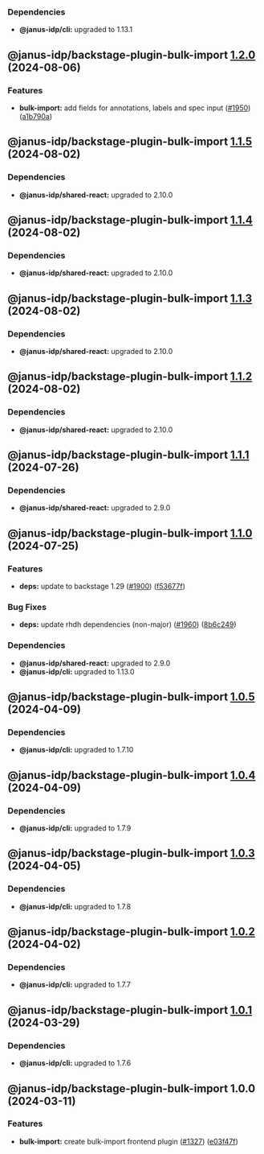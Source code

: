 ### Dependencies

* **@janus-idp/cli:** upgraded to 1.13.1

## @janus-idp/backstage-plugin-bulk-import [1.2.0](https://github.com/janus-idp/backstage-plugins/compare/@janus-idp/backstage-plugin-bulk-import@1.1.5...@janus-idp/backstage-plugin-bulk-import@1.2.0) (2024-08-06)


### Features

* **bulk-import:** add fields for annotations, labels and spec input ([#1950](https://github.com/janus-idp/backstage-plugins/issues/1950)) ([a1b790a](https://github.com/janus-idp/backstage-plugins/commit/a1b790a021a355046fc9c592812fc15f7cbda1fb))

## @janus-idp/backstage-plugin-bulk-import [1.1.5](https://github.com/janus-idp/backstage-plugins/compare/@janus-idp/backstage-plugin-bulk-import@1.1.4...@janus-idp/backstage-plugin-bulk-import@1.1.5) (2024-08-02)



### Dependencies

* **@janus-idp/shared-react:** upgraded to 2.10.0

## @janus-idp/backstage-plugin-bulk-import [1.1.4](https://github.com/janus-idp/backstage-plugins/compare/@janus-idp/backstage-plugin-bulk-import@1.1.3...@janus-idp/backstage-plugin-bulk-import@1.1.4) (2024-08-02)



### Dependencies

* **@janus-idp/shared-react:** upgraded to 2.10.0

## @janus-idp/backstage-plugin-bulk-import [1.1.3](https://github.com/janus-idp/backstage-plugins/compare/@janus-idp/backstage-plugin-bulk-import@1.1.2...@janus-idp/backstage-plugin-bulk-import@1.1.3) (2024-08-02)



### Dependencies

* **@janus-idp/shared-react:** upgraded to 2.10.0

## @janus-idp/backstage-plugin-bulk-import [1.1.2](https://github.com/janus-idp/backstage-plugins/compare/@janus-idp/backstage-plugin-bulk-import@1.1.1...@janus-idp/backstage-plugin-bulk-import@1.1.2) (2024-08-02)



### Dependencies

* **@janus-idp/shared-react:** upgraded to 2.10.0

## @janus-idp/backstage-plugin-bulk-import [1.1.1](https://github.com/janus-idp/backstage-plugins/compare/@janus-idp/backstage-plugin-bulk-import@1.1.0...@janus-idp/backstage-plugin-bulk-import@1.1.1) (2024-07-26)



### Dependencies

* **@janus-idp/shared-react:** upgraded to 2.9.0

## @janus-idp/backstage-plugin-bulk-import [1.1.0](https://github.com/janus-idp/backstage-plugins/compare/@janus-idp/backstage-plugin-bulk-import@1.0.6...@janus-idp/backstage-plugin-bulk-import@1.1.0) (2024-07-25)


### Features

* **deps:** update to backstage 1.29 ([#1900](https://github.com/janus-idp/backstage-plugins/issues/1900)) ([f53677f](https://github.com/janus-idp/backstage-plugins/commit/f53677fb02d6df43a9de98c43a9f101a6db76802))


### Bug Fixes

* **deps:** update rhdh dependencies (non-major) ([#1960](https://github.com/janus-idp/backstage-plugins/issues/1960)) ([8b6c249](https://github.com/janus-idp/backstage-plugins/commit/8b6c249f1d2e8097cac0260785c26496a5be1a06))



### Dependencies

* **@janus-idp/shared-react:** upgraded to 2.9.0
* **@janus-idp/cli:** upgraded to 1.13.0

## @janus-idp/backstage-plugin-bulk-import [1.0.5](https://github.com/janus-idp/backstage-plugins/compare/@janus-idp/backstage-plugin-bulk-import@1.0.4...@janus-idp/backstage-plugin-bulk-import@1.0.5) (2024-04-09)



### Dependencies

* **@janus-idp/cli:** upgraded to 1.7.10

## @janus-idp/backstage-plugin-bulk-import [1.0.4](https://github.com/janus-idp/backstage-plugins/compare/@janus-idp/backstage-plugin-bulk-import@1.0.3...@janus-idp/backstage-plugin-bulk-import@1.0.4) (2024-04-09)



### Dependencies

* **@janus-idp/cli:** upgraded to 1.7.9

## @janus-idp/backstage-plugin-bulk-import [1.0.3](https://github.com/janus-idp/backstage-plugins/compare/@janus-idp/backstage-plugin-bulk-import@1.0.2...@janus-idp/backstage-plugin-bulk-import@1.0.3) (2024-04-05)



### Dependencies

* **@janus-idp/cli:** upgraded to 1.7.8

## @janus-idp/backstage-plugin-bulk-import [1.0.2](https://github.com/janus-idp/backstage-plugins/compare/@janus-idp/backstage-plugin-bulk-import@1.0.1...@janus-idp/backstage-plugin-bulk-import@1.0.2) (2024-04-02)



### Dependencies

* **@janus-idp/cli:** upgraded to 1.7.7

## @janus-idp/backstage-plugin-bulk-import [1.0.1](https://github.com/janus-idp/backstage-plugins/compare/@janus-idp/backstage-plugin-bulk-import@1.0.0...@janus-idp/backstage-plugin-bulk-import@1.0.1) (2024-03-29)



### Dependencies

* **@janus-idp/cli:** upgraded to 1.7.6

## @janus-idp/backstage-plugin-bulk-import 1.0.0 (2024-03-11)


### Features

* **bulk-import:** create bulk-import frontend plugin ([#1327](https://github.com/janus-idp/backstage-plugins/issues/1327)) ([e03f47f](https://github.com/janus-idp/backstage-plugins/commit/e03f47f1f770823ee79a97a2fa79cec144394b17))
